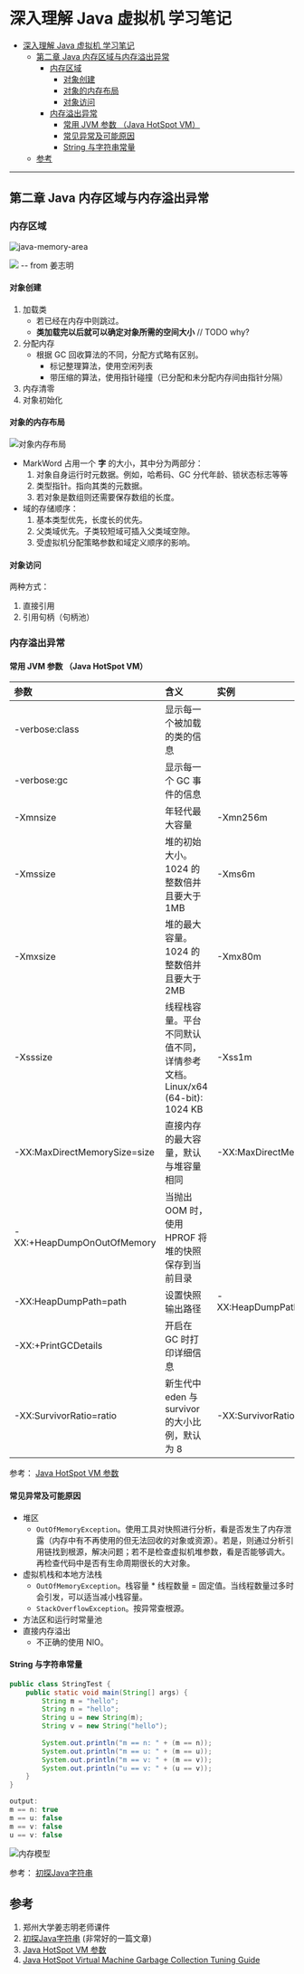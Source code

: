 # 深入理解 Java 虚拟机 学习笔记

<!-- TOC -->

- [深入理解 Java 虚拟机 学习笔记](#深入理解-java-虚拟机-学习笔记)
    - [第二章 Java 内存区域与内存溢出异常](#第二章-java-内存区域与内存溢出异常)
        - [内存区域](#内存区域)
            - [对象创建](#对象创建)
            - [对象的内存布局](#对象的内存布局)
            - [对象访问](#对象访问)
        - [内存溢出异常](#内存溢出异常)
            - [常用 JVM 参数 （Java HotSpot VM）](#常用-jvm-参数-java-hotspot-vm)
            - [常见异常及可能原因](#常见异常及可能原因)
            - [String 与字符串常量](#string-与字符串常量)
    - [参考](#参考)

<!-- /TOC -->

---

## 第二章 Java 内存区域与内存溢出异常

### 内存区域

![java-memory-area](../res/java-memory-area.png)

![](../res/对象内存模型.png)
-- from 姜志明
#### 对象创建

1. 加载类
    - 若已经在内存中则跳过。
    - **类加载完以后就可以确定对象所需的空间大小** // TODO why?
1. 分配内存
    - 根据 GC 回收算法的不同，分配方式略有区别。
        - 标记整理算法，使用空闲列表
        - 带压缩的算法，使用指针碰撞（已分配和未分配内存间由指针分隔）
1. 内存清零
1. 对象初始化

#### 对象的内存布局

![对象内存布局](../res/对象内存布局.png)

- MarkWord 占用一个 **字** 的大小，其中分为两部分：
    1. 对象自身运行时元数据。例如，哈希码、GC 分代年龄、锁状态标志等等
    1. 类型指针。指向其类的元数据。
    1. 若对象是数组则还需要保存数组的长度。
- 域的存储顺序：
    1. 基本类型优先，长度长的优先。
    1. 父类域优先。子类较短域可插入父类域空隙。
    1. 受虚拟机分配策略参数和域定义顺序的影响。

#### 对象访问

两种方式：

1. 直接引用
1. 引用句柄（句柄池）

### 内存溢出异常

#### 常用 JVM 参数 （Java HotSpot VM）

|参数|含义|实例|
|:---|:---|:---|
|-verbose:class|显示每一个被加载的类的信息||
|-verbose:gc|显示每一个 GC 事件的信息||
|-Xmnsize|年轻代最大容量|-Xmn256m|
|-Xmssize|堆的初始大小。1024 的整数倍并且要大于 1MB|-Xms6m|
|-Xmxsize|堆的最大容量。1024 的整数倍并且要大于 2MB|-Xmx80m|
|-Xsssize|线程栈容量。平台不同默认值不同，详情参考文档。Linux/x64 (64-bit): 1024 KB|-Xss1m|
|-XX:MaxDirectMemorySize=size|直接内存的最大容量，默认与堆容量相同|-XX:MaxDirectMemorySize=1m|
|-XX:+HeapDumpOnOutOfMemory|当抛出 OOM 时，使用 HPROF 将堆的快照保存到当前目录||
|-XX:HeapDumpPath=path|设置快照输出路径|-XX:HeapDumpPath=/var/log/java/java_heapdump.hprof|
|-XX:+PrintGCDetails|开启在 GC 时打印详细信息||
|-XX:SurvivorRatio=ratio|新生代中 eden 与 survivor 的大小比例，默认为 8|-XX:SurvivorRatio=4|

参考： [Java HotSpot VM 参数](http://docs.oracle.com/javase/8/docs/technotes/tools/unix/java.html)

#### 常见异常及可能原因

- 堆区
    - `OutOfMemoryException`。使用工具对快照进行分析，看是否发生了内存泄露（内存中有不再使用的但无法回收的对象或资源）。若是，则通过分析引用链找到根源，解决问题；若不是检查虚拟机堆参数，看是否能够调大。再检查代码中是否有生命周期很长的大对象。
- 虚拟机栈和本地方法栈
    - `OutOfMemoryException`。栈容量 * 线程数量 = 固定值。当线程数量过多时会引发，可以适当减小栈容量。
    - `StackOverflowException`。按异常查根源。
- 方法区和运行时常量池
- 直接内存溢出
    - 不正确的使用 NIO。 
    
#### String 与字符串常量

```java
public class StringTest {
	public static void main(String[] args) {
		String m = "hello";
		String n = "hello";
		String u = new String(m);
		String v = new String("hello");
		
		System.out.println("m == n: " + (m == n));
		System.out.println("m == u: " + (m == u));
		System.out.println("m == v: " + (m == v));
		System.out.println("u == v: " + (u == v));
	}
}

output:
m == n: true
m == u: false
m == v: false
u == v: false
```

![内存模型](../res/string-const.png)

参考： [初探Java字符串](http://mccxj.github.io/blog/20130615_java-string-constant-pool.html)


## 参考

1. 郑州大学姜志明老师课件
1. [初探Java字符串](http://mccxj.github.io/blog/20130615_java-string-constant-pool.html) (非常好的一篇文章)
1. [Java HotSpot VM 参数](http://docs.oracle.com/javase/8/docs/technotes/tools/unix/java.html)
1. [Java HotSpot Virtual Machine Garbage Collection Tuning Guide](http://docs.oracle.com/javase/8/docs/technotes/guides/vm/gctuning/index.html)